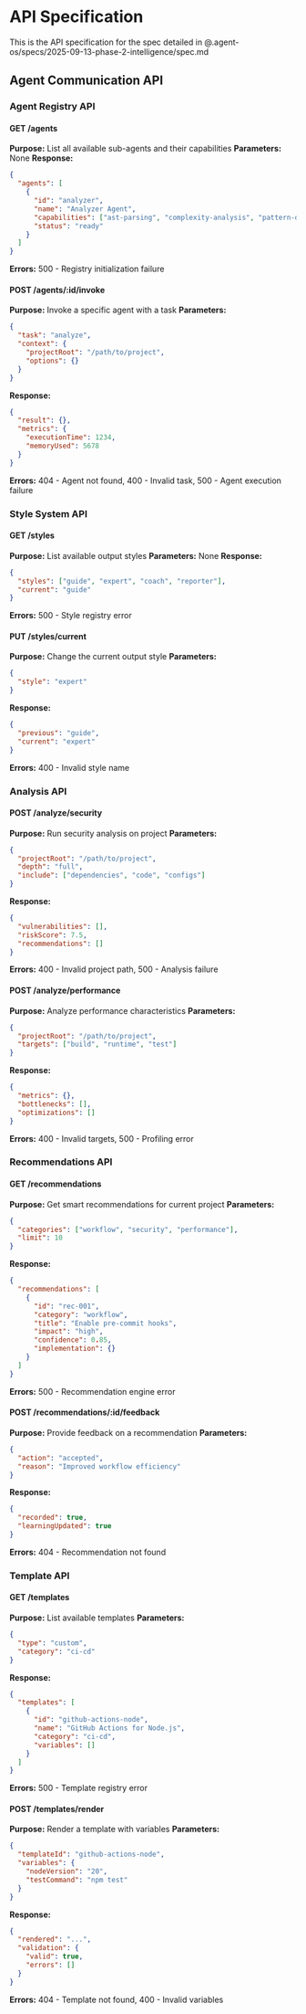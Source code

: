 # API Specification

This is the API specification for the spec detailed in @.agent-os/specs/2025-09-13-phase-2-intelligence/spec.md

## Agent Communication API

### Agent Registry API

#### GET /agents
**Purpose:** List all available sub-agents and their capabilities
**Parameters:** None
**Response:**
```json
{
  "agents": [
    {
      "id": "analyzer",
      "name": "Analyzer Agent",
      "capabilities": ["ast-parsing", "complexity-analysis", "pattern-detection"],
      "status": "ready"
    }
  ]
}
```
**Errors:** 500 - Registry initialization failure

#### POST /agents/:id/invoke
**Purpose:** Invoke a specific agent with a task
**Parameters:**
```json
{
  "task": "analyze",
  "context": {
    "projectRoot": "/path/to/project",
    "options": {}
  }
}
```
**Response:**
```json
{
  "result": {},
  "metrics": {
    "executionTime": 1234,
    "memoryUsed": 5678
  }
}
```
**Errors:** 404 - Agent not found, 400 - Invalid task, 500 - Agent execution failure

### Style System API

#### GET /styles
**Purpose:** List available output styles
**Parameters:** None
**Response:**
```json
{
  "styles": ["guide", "expert", "coach", "reporter"],
  "current": "guide"
}
```
**Errors:** 500 - Style registry error

#### PUT /styles/current
**Purpose:** Change the current output style
**Parameters:**
```json
{
  "style": "expert"
}
```
**Response:**
```json
{
  "previous": "guide",
  "current": "expert"
}
```
**Errors:** 400 - Invalid style name

### Analysis API

#### POST /analyze/security
**Purpose:** Run security analysis on project
**Parameters:**
```json
{
  "projectRoot": "/path/to/project",
  "depth": "full",
  "include": ["dependencies", "code", "configs"]
}
```
**Response:**
```json
{
  "vulnerabilities": [],
  "riskScore": 7.5,
  "recommendations": []
}
```
**Errors:** 400 - Invalid project path, 500 - Analysis failure

#### POST /analyze/performance
**Purpose:** Analyze performance characteristics
**Parameters:**
```json
{
  "projectRoot": "/path/to/project",
  "targets": ["build", "runtime", "test"]
}
```
**Response:**
```json
{
  "metrics": {},
  "bottlenecks": [],
  "optimizations": []
}
```
**Errors:** 400 - Invalid targets, 500 - Profiling error

### Recommendations API

#### GET /recommendations
**Purpose:** Get smart recommendations for current project
**Parameters:**
```json
{
  "categories": ["workflow", "security", "performance"],
  "limit": 10
}
```
**Response:**
```json
{
  "recommendations": [
    {
      "id": "rec-001",
      "category": "workflow",
      "title": "Enable pre-commit hooks",
      "impact": "high",
      "confidence": 0.85,
      "implementation": {}
    }
  ]
}
```
**Errors:** 500 - Recommendation engine error

#### POST /recommendations/:id/feedback
**Purpose:** Provide feedback on a recommendation
**Parameters:**
```json
{
  "action": "accepted",
  "reason": "Improved workflow efficiency"
}
```
**Response:**
```json
{
  "recorded": true,
  "learningUpdated": true
}
```
**Errors:** 404 - Recommendation not found

### Template API

#### GET /templates
**Purpose:** List available templates
**Parameters:**
```json
{
  "type": "custom",
  "category": "ci-cd"
}
```
**Response:**
```json
{
  "templates": [
    {
      "id": "github-actions-node",
      "name": "GitHub Actions for Node.js",
      "category": "ci-cd",
      "variables": []
    }
  ]
}
```
**Errors:** 500 - Template registry error

#### POST /templates/render
**Purpose:** Render a template with variables
**Parameters:**
```json
{
  "templateId": "github-actions-node",
  "variables": {
    "nodeVersion": "20",
    "testCommand": "npm test"
  }
}
```
**Response:**
```json
{
  "rendered": "...",
  "validation": {
    "valid": true,
    "errors": []
  }
}
```
**Errors:** 404 - Template not found, 400 - Invalid variables